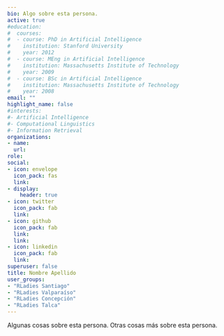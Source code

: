 ```yaml
---
bio: Algo sobre esta persona.
active: true
#education:
#  courses:
#  - course: PhD in Artificial Intelligence
#    institution: Stanford University
#    year: 2012
#  - course: MEng in Artificial Intelligence
#    institution: Massachusetts Institute of Technology
#    year: 2009
#  - course: BSc in Artificial Intelligence
#    institution: Massachusetts Institute of Technology
#    year: 2008
email: ""
highlight_name: false
#interests:
#- Artificial Intelligence
#- Computational Linguistics
#- Information Retrieval
organizations:
- name: 
  url: 
role: 
social:
- icon: envelope
  icon_pack: fas
  link: 
- display:
    header: true
- icon: twitter
  icon_pack: fab
  link: 
- icon: github
  icon_pack: fab
  link: 
  link: 
- icon: linkedin
  icon_pack: fab
  link: 
superuser: false
title: Nombre Apellido
user_groups: 
- "RLadies Santiago"
- "RLadies Valparaíso"
- "RLadies Concepción"
- "RLadies Talca"
---
```


Algunas cosas sobre esta persona. Otras cosas más sobre esta persona.
